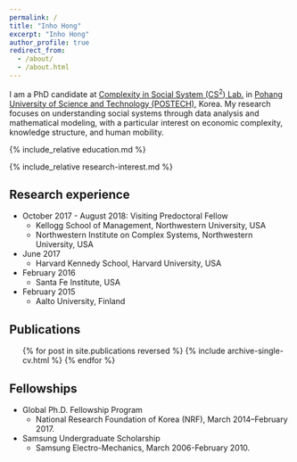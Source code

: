 ```yaml
---
permalink: /
title: "Inho Hong"
excerpt: "Inho Hong"
author_profile: true
redirect_from: 
  - /about/
  - /about.html
---
```


I am a PhD candidate at [Complexity in Social System (CS<sup>2</sup>) Lab.](http://complex.postech.ac.kr) in [Pohang University of Science and Technology (POSTECH)](http://www.postech.ac.kr/eng/), Korea. My research focuses on understanding social systems through data analysis and mathematical modeling, with a particular interest on economic complexity, knowledge structure, and human mobility.

{% include_relative education.md %}

{% include_relative research-interest.md %}

Research experience
------
* October 2017 - August 2018: Visiting Predoctoral Fellow
  * Kellogg School of Management, Northwestern University, USA
  * Northwestern Institute on Complex Systems, Northwestern University, USA
* June 2017
  * Harvard Kennedy School, Harvard University, USA
* February 2016
  * Santa Fe Institute, USA
* February 2015
  * Aalto University, Finland

Publications
------
  <ul>{% for post in site.publications reversed %}
    {% include archive-single-cv.html %}
  {% endfor %}</ul>

Fellowships
------
* Global Ph.D. Fellowship Program
  * National Research Foundation of Korea (NRF), March 2014–February 2017.
* Samsung Undergraduate Scholarship
  * Samsung Electro-Mechanics, March 2006-February 2010.
